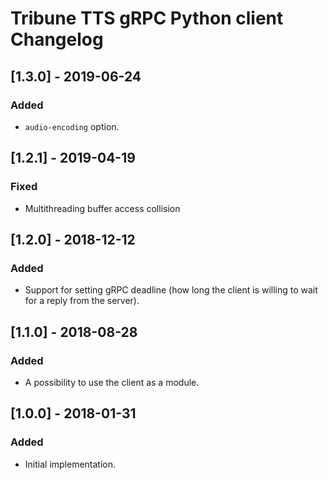 # Tribune TTS gRPC Python client Changelog

## [1.3.0] - 2019-06-24
### Added
- `audio-encoding` option.

## [1.2.1] - 2019-04-19
### Fixed
- Multithreading buffer access collision

## [1.2.0] - 2018-12-12
### Added
- Support for setting gRPC deadline (how long the client is willing to wait for a reply from the server).

## [1.1.0] - 2018-08-28
### Added
- A possibility to use the client as a module.

## [1.0.0] - 2018-01-31
### Added
- Initial implementation.
